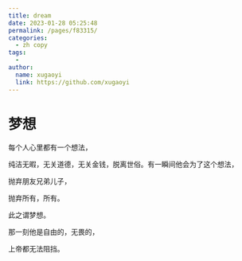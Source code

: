 ```yaml
---
title: dream
date: 2023-01-28 05:25:48
permalink: /pages/f83315/
categories:
  - zh copy
tags:
  - 
author: 
  name: xugaoyi
  link: https://github.com/xugaoyi
---
```

梦想
===========================

每个人心里都有一个想法，

纯洁无暇，无关道德，无关金钱，脱离世俗。有一瞬间他会为了这个想法，

抛弃朋友兄弟儿子，

抛弃所有，所有。

此之谓梦想。

那一刻他是自由的，无畏的，

上帝都无法阻挡。